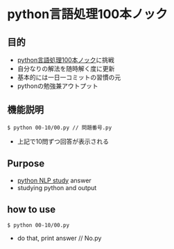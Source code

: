 # python言語処理100本ノック

## 目的

- [python言語処理100本ノック](http://www.cl.ecei.tohoku.ac.jp/nlp100/)に挑戦
- 自分なりの解法を随時解く度に更新
- 基本的には一日一コミットの習慣の元
- pythonの勉強兼アウトプット

## 機能説明

```
$ python 00-10/00.py // 問題番号.py
```

- 上記で10問ずつ回答が表示される

## Purpose

- [python NLP study](http://www.cl.ecei.tohoku.ac.jp/nlp100/) answer
- studying python and output

## how to use

```
$ python 00-10/00.py
```

- do that, print answer // No.py